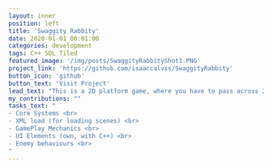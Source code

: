 ```yaml
---
layout: inner
position: left
title: 'Swaggity Rabbity'
date: 2020-01-01 00:01:00
categories: development
tags: C++ SDL Tiled
featured_image: '/img/posts/SwaggityRabbityShot1.PNG'
project_link: 'https://github.com/isaaccalvis/SwaggityRabbity'
button_icon: 'github'
button_text: 'Visit Project'
lead_text: "This is a 2D platform game, where you have to pass across 2 levels. You can move, jump, hit and do an hability that can teleport you a short distance where you want (4 directions)"
my_contributions: ""
tasks_text: "
- Core Systems <br>
- XML load (for loading scenes) <br>
- GamePlay Mechanics <br>
- UI Elements (own, with C++) <br>
- Enemy behaviours <br>
"
---
```

